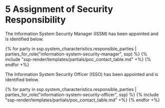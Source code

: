 # 5 Assignment of Security Responsibility

The Information System Security Manager (ISSM) has been appointed and is identified below.

{% for party in ssp.system_characteristics.responsible_parties | parties_for_role("information-system-security-manager", ssp) %}
{% include "ssp-render/templates/partials/poc_contact_table.md" +%}
{% endfor +%}

The Information System Security Officer (ISSO) has been appointed and is identified below.

{% for party in ssp.system_characteristics.responsible_parties | parties_for_role("information-system-security-officer", ssp) %}
{% include "ssp-render/templates/partials/poc_contact_table.md" +%}
{% endfor +%}
